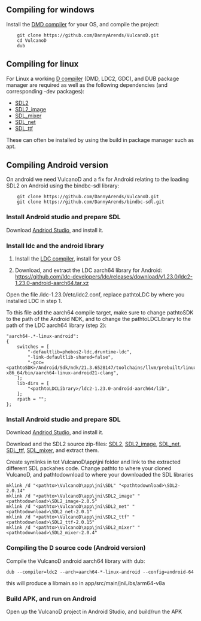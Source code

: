 

## Compiling for windows
Install the [DMD compiler](https://dlang.org/download.html) for your OS, and compile the project:

```
    git clone https://github.com/DannyArends/VulcanoD.git
    cd VulcanoD
    dub
```
## Compiling for linux
For Linux a working [D compiler](https://dlang.org/download.html) (DMD, LDC2, GDC), and DUB package manager are required as well as the following 
dependencies (and corresponding -dev packages):

 * [SDL2](https://www.libsdl.org/)
 * [SDL2_image](https://www.libsdl.org/projects/SDL_image/)
 * [SDL_mixer](https://www.libsdl.org/projects/SDL_mixer/)
 * [SDL_net](https://www.libsdl.org/projects/SDL_net/)
 * [SDL_ttf](https://www.libsdl.org/projects/SDL_ttf/)

These can often be installed by using the build in package manager such as apt.

## Compiling Android version

On android we need VulcanoD and a fix for Android relating to the loading SDL2 on Android using the bindbc-sdl library:

```
    git clone https://github.com/DannyArends/VulcanoD.git
    git clone https://github.com/DannyArends/bindbc-sdl.git
```

###  Install Android studio and prepare SDL
Download [Andriod Studio](https://developer.android.com/studio), and install it.

###  Install ldc and the android library

1) Install the [LDC compiler](https://dlang.org/download.html), install for your OS

2) Download, and extract the LDC aarch64 library for Android:
https://github.com/ldc-developers/ldc/releases/download/v1.23.0/ldc2-1.23.0-android-aarch64.tar.xz

Open the file <pathtoLDC>/ldc-1.23.0/etc/ldc2.conf, replace pathtoLDC by where you installed LDC in step 1. 

To this file add the aarch64 compile target, make sure to change pathtoSDK to the path of the Android NDK, and to 
change the pathtoLDCLibrary  to the path of the LDC aarch64 library (step 2):

```Gradle
"aarch64-.*-linux-android":
{
    switches = [
        "-defaultlib=phobos2-ldc,druntime-ldc",
        "-link-defaultlib-shared=false",
        "-gcc=<pathtoSDK>/Android/Sdk/ndk/21.3.6528147/toolchains/llvm/prebuilt/linux-x86_64/bin/aarch64-linux-android21-clang",
    ];
    lib-dirs = [
        "<pathtoLDCLibrary>/ldc2-1.23.0-android-aarch64/lib",
    ];
    rpath = "";
};
```

###  Install Android studio and prepare SDL
Download [Andriod Studio](https://developer.android.com/studio), and install it.

Download and the SDL2 source zip-files:
[SDL2](https://www.libsdl.org/download-2.0.php), 
[SDL2_image](https://www.libsdl.org/projects/SDL_image/), 
[SDL_net](https://www.libsdl.org/projects/SDL_net/), 
[SDL_ttf](https://www.libsdl.org/projects/SDL_ttf/), 
[SDL_mixer](https://www.libsdl.org/projects/SDL_mixer/), and extract them.

Create symlinks in tot VulcanoD\app\jni folder and link to the extracted different SDL packahes code.
Change pathto to where your cloned VulcanoD, and pathtodownload to where your downloaded the SDL libraries

```
mklink /d "<pathto>\VulcanoD\app\jni\SDL" "<pathtodownload>\SDL2-2.0.14"
mklink /d "<pathto>\VulcanoD\app\jni\SDL2_image" "<pathtodownload>\SDL2_image-2.0.5"
mklink /d "<pathto>\VulcanoD\app\jni\SDL2_net" "<pathtodownload>\SDL2_net-2.0.1"
mklink /d "<pathto>\VulcanoD\app\jni\SDL2_ttf" "<pathtodownload>\SDL2_ttf-2.0.15"
mklink /d "<pathto>\VulcanoD\app\jni\SDL2_mixer" "<pathtodownload>\SDL2_mixer-2.0.4"
```

### Compiling the D source code (Android version)

Compile the VulcanoD android aarch64 library with dub:

```
dub --compiler=ldc2 --arch=aarch64-*-linux-android --config=android-64
```
this will produce a libmain.so in app/src/main/jniLibs/arm64-v8a

### Build APK, and run on Android

Open up the VulcanoD project in Android Studio, and build/run the APK